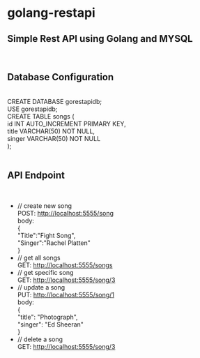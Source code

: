 # golang-restapi
<h2>Simple Rest API using Golang and MYSQL</h2><br/>
<h2>Database Configuration</h2><br/>
<span>CREATE DATABASE gorestapidb;<br/>
USE gorestapidb;<br/>
CREATE TABLE songs (<br/>
    id INT AUTO_INCREMENT PRIMARY KEY,<br/>
    title VARCHAR(50) NOT NULL,<br/>
    singer VARCHAR(50) NOT NULL<br/>
);</span><br/>
<br/>
<h2> <strong>API Endpoint</strong></h2><br/>
<ul>
    <li> // create new song<br/>
        POST: <a href="#">http://localhost:5555/song</a><br/>
        body:<br/>
        {<br/>
	    "Title":"Fight Song",<br/>
	    "Singer":"Rachel Platten"<br/>
        }<br/>
    </li>
    <li> // get all songs<br/>
        GET: <a href="#">http://localhost:5555/songs</a><br/>
    </li>
    <li> // get specific song<br/>
        GET: <a href="#">http://localhost:5555/song/3</a><br/>
    </li>
    <li> // update a song<br/>
        PUT: <a href="#">http://localhost:5555/song/1</a><br/>
        body:<br/>
        {<br/>
	    "title": "Photograph",<br/>
  	    "singer": "Ed Sheeran"<br/>
        }</br>
    </li>
    <li> // delete a song<br/>
        GET: <a href="#">http://localhost:5555/song/3</a><br/>
    </li>
</ul>

